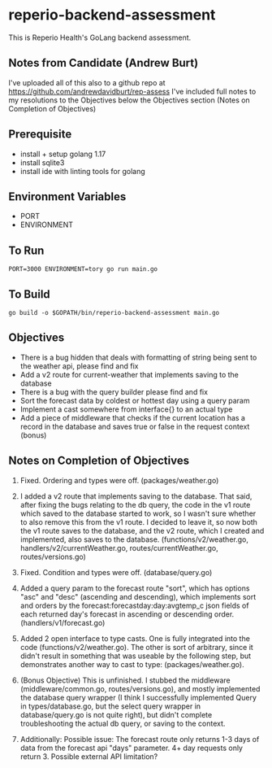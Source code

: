 # reperio-backend-assessment

This is Reperio Health's GoLang backend assessment. 

## Notes from Candidate (Andrew Burt)
I've uploaded all of this also to a github repo at https://github.com/andrewdavidburt/rep-assess
I've included full notes to my resolutions to the Objectives below the Objectives section (Notes on Completion of Objectives)

## Prerequisite

- install + setup golang 1.17
- install sqlite3 
- install ide with linting tools for golang

## Environment Variables

- PORT
- ENVIRONMENT

## To Run 

`PORT=3000 ENVIRONMENT=tory go run main.go`

## To Build

`go build -o $GOPATH/bin/reperio-backend-assessment main.go`

## Objectives

- There is a bug hidden that deals with formatting of string being sent to the weather api, please find and fix 
- Add a v2 route for current-weather that implements saving to the database
- There is a bug with the query builder please find and fix
- Sort the forecast data by coldest or hottest day using a query param
- Implement a cast somewhere from interface{} to an actual type
- Add a piece of middleware that checks if the current location has a record in the database and saves true or false in the request context (bonus)

## Notes on Completion of Objectives
1. Fixed. Ordering and types were off. (packages/weather.go)
2. I added a v2 route that implements saving to the database. That said, after fixing the bugs relating to the db query, the code in the v1 route which saved to the database started to work, so I wasn't sure whether to also remove this from the v1 route. I decided to leave it, so now both the v1 route saves to the database, and the v2 route, which I created and implemented, also saves to the database. (functions/v2/weather.go, handlers/v2/currentWeather.go, routes/currentWeather.go, routes/versions.go)
3. Fixed. Condition and types were off. (database/query.go)
4. Added a query param to the forecast route "sort", which has options "asc" and "desc" (ascending and descending), which implements sort and orders by the forecast:forecastday:day:avgtemp_c json fields of each returned day's forecast in ascending or descending order. (handlers/v1/forecast.go)
5. Added 2 open interface to type casts. One is fully integrated into the code (functions/v2/weather.go). The other is sort of arbitrary, since it didn't result in something that was useable by the following step, but demonstrates another way to cast to type: (packages/weather.go).
6. (Bonus Objective) This is unfinished. I stubbed the middleware (middleware/common.go, routes/versions.go), and mostly implemented the database query wrapper (I think I successfully implemented Query in types/database.go, but the select query wrapper in database/query.go is not quite right), but didn't complete troubleshooting the actual db query, or saving to the context.

7. Additionally: Possible issue: The forecast route only returns 1-3 days of data from the forecast api "days" parameter. 4+ day requests only return 3. Possible external API limitation? 